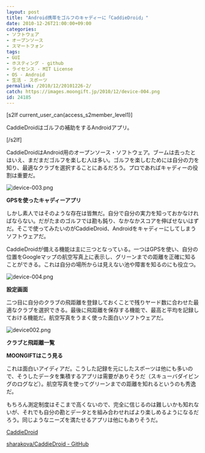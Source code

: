 ```yaml
---
layout: post
title: "Android携帯をゴルフのキャディーに「CaddieDroid」"
date: 2010-12-26T21:00:00+09:00
categories:
- ソフトウェア
- オープンソース
- スマートフォン
tags: 
- GUI
- ホスティング - github
- ライセンス - MIT License
- OS - Android
- 生活 - スポーツ
permalink: /2010/12/20101226-2/
catch: https://images.moongift.jp/2010/12/device-004.png
id: 24185
---
```

[s2If current\_user\_can(access\_s2member\_level1)]

CaddieDroidはゴルフの補助をするAndroidアプリ。

[/s2If]  

CaddieDroidはAndroid用のオープンソース・ソフトウェア。ブームは去ったとはいえ、まだまだゴルフを楽しむ人は多い。ゴルフを楽しむためには自分の力を知り、最適なクラブを選択することにあるだろう。プロであればキャディーの役割は重要だ。

  

![device-003.png](https://images.moongift.jp/2010/12/device-003.png)

  

**GPSを使ったキャディーアプリ**

  

しかし素人ではそのような存在は皆無だ。自分で自分の実力を知っておかなければならない。だがたまのゴルフでは勘も鈍り、なかなかスコアを伸ばせないはずだ。そこで使ってみたいのがCaddieDroid、Androidをキャディーにしてしまうソフトウェアだ。

  
<!--more-->

CaddieDroidが備える機能は主に三つとなっている。一つはGPSを使い、自分の位置をGoogleマップの航空写真上に表示し、グリーンまでの距離を正確に知ることができる。これは自分の場所からは見えない池や障害を知るのにも役立つ。

  

![device-004.png](https://images.moongift.jp/2010/12/device-004.png)

  

**設定画面**

  

二つ目に自分のクラブの飛距離を登録しておくことで残りヤード数に合わせた最適なクラブを選択できる。最後に飛距離を保存する機能で、最高と平均を記録しておける機能だ。航空写真をうまく使った面白いソフトウェアだ。

  
  
  

![device002.png](https://images.moongift.jp/2010/12/device002.png)

  

**クラブと飛距離一覧**

  

**MOONGIFTはこう見る**

  

これは面白いアイディアだ。こうした記録を元にしたスポーツは他にも多いので、そうしたデータを集積するアプリは需要がありそうだ（スキューバダイビングのログなど）。航空写真を使ってグリーンまでの距離を知れるというのも秀逸だ。

  

もちろん測定制度はそこまで高くないので、完全に信じるのは難しいかも知れないが、それでも自分の勘とデータとを組み合わせればより楽しめるようになるだろう。同じようなニーズを満たせるアプリは他にもありそうだ。

  

[CaddieDroid](http://caddiedroid.com/introduction/)

  

[sharakova/CaddieDroid - GitHub](https://github.com/sharakova/CaddieDroid)

  
